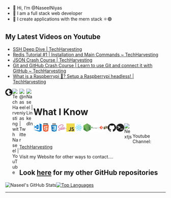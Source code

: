 - 👋 Hi, I’m @NaseelNiyas 
- 🏫 I am a full stack web developer 
- 🍃 I create applications with the mern stack ⚛️🟢



## My Latest Videos on Youtube
<!-- YOUTUBE:START -->
- [SSH Deep Dive | TechHarvesting](https://www.youtube.com/watch?v=hOwbUcnq5Rs)
- [Redis Tutorial #1 | Installation and Main Commands ~ TechHarvesting](https://www.youtube.com/watch?v=FKLC58YJU0U)
- [JSON Crash Course | TechHarvesting](https://www.youtube.com/watch?v=d8w6qpShqiM)
- [Git and GitHub Crash Course | Learn to use Git and connect it with GitHub ~ TechHarvesting](https://www.youtube.com/watch?v=Vorw9lsHNjs)
- [What is a Raspberrypi 🍓? Setup a Raspberrypi headless! | TechHarvesting](https://www.youtube.com/watch?v=IFPoYtSqD4E)
<!-- YOUTUBE:END -->




[<img align="left" alt="techharvesting.in" width="22px" src="https://raw.githubusercontent.com/iconic/open-iconic/master/svg/globe.svg" />][website]
[<img align="left" alt="Tech Harvesting with Naseel | YouTube" width="22px" src="https://cdn.jsdelivr.net/npm/simple-icons@v3/icons/youtube.svg" />][youtube]
[<img align="left" alt="@naseelniyas | Twitter" width="22px" src="https://cdn.jsdelivr.net/npm/simple-icons@v3/icons/twitter.svg" />][twitter]
[<img align="left" alt="Naseel | LinkedIn" width="22px" src="https://cdn.jsdelivr.net/npm/simple-icons@v3/icons/linkedin.svg" />][linkedin]

<br />

# What I Know

<img align="left" alt="Visual Studio Code" width="26px" src="https://raw.githubusercontent.com/github/explore/80688e429a7d4ef2fca1e82350fe8e3517d3494d/topics/visual-studio-code/visual-studio-code.png" />
<img align="left" alt="HTML5" width="26px" src="https://raw.githubusercontent.com/github/explore/80688e429a7d4ef2fca1e82350fe8e3517d3494d/topics/html/html.png" />
<img align="left" alt="CSS3" width="26px" src="https://raw.githubusercontent.com/github/explore/80688e429a7d4ef2fca1e82350fe8e3517d3494d/topics/css/css.png" />
<img align="left" alt="Sass" width="26px" src="https://raw.githubusercontent.com/github/explore/80688e429a7d4ef2fca1e82350fe8e3517d3494d/topics/sass/sass.png" />
<img align="left" alt="JavaScript" width="26px" src="https://raw.githubusercontent.com/github/explore/80688e429a7d4ef2fca1e82350fe8e3517d3494d/topics/javascript/javascript.png" />
<img align="left" alt="React" width="26px" src="https://raw.githubusercontent.com/github/explore/80688e429a7d4ef2fca1e82350fe8e3517d3494d/topics/react/react.png" />
<img align="left" alt="Node.js" width="26px" src="https://raw.githubusercontent.com/github/explore/80688e429a7d4ef2fca1e82350fe8e3517d3494d/topics/nodejs/nodejs.png" />
<img align="left" alt="MongoDB" width="26px" src="https://raw.githubusercontent.com/github/explore/80688e429a7d4ef2fca1e82350fe8e3517d3494d/topics/mongodb/mongodb.png" />
<img align="left" alt="Git" width="26px" src="https://raw.githubusercontent.com/github/explore/80688e429a7d4ef2fca1e82350fe8e3517d3494d/topics/git/git.png" />
<img align="left" alt="GitHub" width="26px" src="https://raw.githubusercontent.com/github/explore/78df643247d429f6cc873026c0622819ad797942/topics/github/github.png" />
<img align="left" alt="Terminal" width="26px" src="https://raw.githubusercontent.com/github/explore/80688e429a7d4ef2fca1e82350fe8e3517d3494d/topics/terminal/terminal.png" />
<img align="left" alt="Nextjs" width="26px" src="https://www.asapdevelopers.com/wp-content/uploads/2019/04/next_js.png" />



<br>

Youtube Channel: [TechHarvesting](https://www.youtube.com/channel/UCvyU5jrYhkYnybK6D1t5UHQ)

Visit my Website for other ways to contact....

Look [here](http://github.com/techharvesting) for my other GitHub repositories
---
  <img align="left" alt="Naseel's GitHub Stats" src="https://github-readme-stats.vercel.app/api?username=naseelniyas&show_icons=true&hide_border=true&theme=nightowl" />

[![Top Languages](https://github-readme-stats.vercel.app/api/top-langs/?username=naseelniyas&layout=compact&theme=nightowl)](https://github.com/naseelniyas/github-readme-stats)

---

[website]: https://techharvesting.in
[twitter]: https://twitter.com/naseelniyas
[youtube]: https://youtube.com/TechHarvestingWithNaseel
[linkedin]: https://www.linkedin.com/in/naseelniyas

